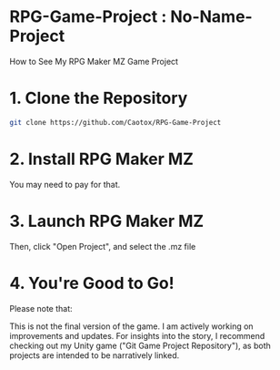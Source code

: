 # RPG-Game-Project : No-Name-Project

How to See My RPG Maker MZ Game Project

# 1. Clone the Repository
```bash
git clone https://github.com/Caotox/RPG-Game-Project
```
# 2. Install RPG Maker MZ
You may need to pay for that.

# 3. Launch RPG Maker MZ
Then, click "Open Project", and select the .mz file

# 4. You're Good to Go! 
Please note that:

This is not the final version of the game.
I am actively working on improvements and updates.
For insights into the story, I recommend checking out my Unity game ("Git Game Project Repository"), as both projects are intended to be narratively linked.
